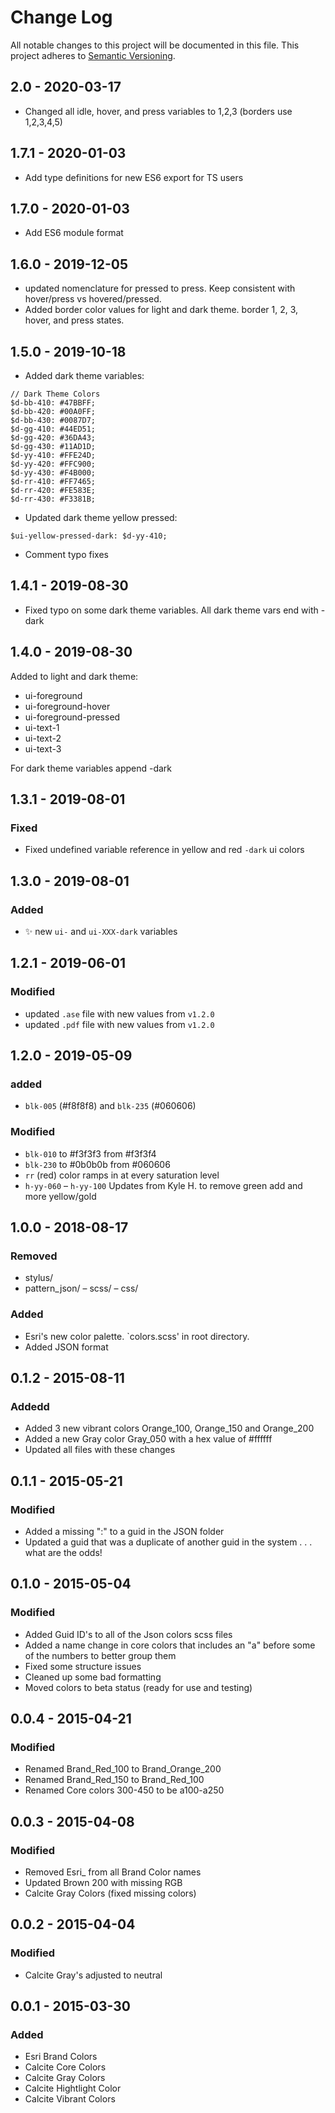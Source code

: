 # Change Log
All notable changes to this project will be documented in this file.
This project adheres to [Semantic Versioning](http://semver.org/).

## 2.0 - 2020-03-17
- Changed all idle, hover, and press variables to 1,2,3 (borders use 1,2,3,4,5)

## 1.7.1 - 2020-01-03
- Add type definitions for new ES6 export for TS users

## 1.7.0 - 2020-01-03
* Add ES6 module format

## 1.6.0 - 2019-12-05
* updated nomenclature for pressed to press. Keep consistent with hover/press vs hovered/pressed.
* Added border color values for light and dark theme. border 1, 2, 3, hover, and press states.

## 1.5.0 - 2019-10-18
* Added dark theme variables:

```
// Dark Theme Colors
$d-bb-410: #47BBFF;
$d-bb-420: #00A0FF;
$d-bb-430: #0087D7;
$d-gg-410: #44ED51;
$d-gg-420: #36DA43;
$d-gg-430: #11AD1D;
$d-yy-410: #FFE24D;
$d-yy-420: #FFC900;
$d-yy-430: #F4B000;
$d-rr-410: #FF7465;
$d-rr-420: #FE583E;
$d-rr-430: #F3381B;
```

* Updated dark theme yellow pressed:

`$ui-yellow-pressed-dark: $d-yy-410;`

* Comment typo fixes


## 1.4.1 - 2019-08-30
* Fixed typo on some dark theme variables. All dark theme vars end with -dark

## 1.4.0 - 2019-08-30
Added to light and dark theme:

* ui-foreground
* ui-foreground-hover
* ui-foreground-pressed
* ui-text-1
* ui-text-2
* ui-text-3

For dark theme variables append -dark

## 1.3.1 - 2019-08-01

### Fixed
- Fixed undefined variable reference in yellow and red `-dark` ui colors

## 1.3.0 - 2019-08-01

### Added
- :sparkles: new `ui-` and `ui-XXX-dark` variables

## 1.2.1 - 2019-06-01

### Modified
- updated `.ase` file with new values from `v1.2.0`
- updated `.pdf` file with new values from `v1.2.0`

## 1.2.0 - 2019-05-09
### added
- `blk-005` (#f8f8f8) and `blk-235` (#060606)

### Modified
- `blk-010` to #f3f3f3 from #f3f3f4
- `blk-230` to #0b0b0b from #060606
- `rr` (red) color ramps in at every saturation level
- `h-yy-060` – `h-yy-100` Updates from Kyle H. to remove green add and more yellow/gold


## 1.0.0 - 2018-08-17
### Removed
- stylus/
- pattern_json/
– scss/
– css/
### Added
- Esri's new color palette. `colors.scss' in root directory.
- Added JSON format

## 0.1.2 - 2015-08-11
### Addedd
- Added 3 new vibrant colors Orange_100, Orange_150 and Orange_200
- Added a new Gray color Gray_050 with a hex value of #ffffff
- Updated all files with these changes

## 0.1.1 - 2015-05-21
### Modified
- Added a missing ":" to a guid in the JSON folder
- Updated a guid that was a duplicate of another guid in the system . . . what are the odds!

## 0.1.0 - 2015-05-04
### Modified
- Added Guid ID's to all of the Json colors scss files
- Added a name change in core colors that includes an "a" before some of the numbers to better group them
- Fixed some structure issues
- Cleaned up some bad formatting
- Moved colors to beta status (ready for use and testing)

## 0.0.4 - 2015-04-21
### Modified
- Renamed Brand_Red_100 to Brand_Orange_200
- Renamed Brand_Red_150 to Brand_Red_100
- Renamed Core colors 300-450 to be a100-a250

## 0.0.3 - 2015-04-08
### Modified
- Removed Esri_ from all Brand Color names
- Updated Brown 200 with missing RGB
- Calcite Gray Colors (fixed missing colors)

## 0.0.2 - 2015-04-04
### Modified
- Calcite Gray's adjusted to neutral

## 0.0.1 - 2015-03-30
### Added
- Esri Brand Colors
- Calcite Core Colors
- Calcite Gray Colors
- Calcite Hightlight Color
- Calcite Vibrant Colors



